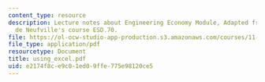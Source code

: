 ```yaml
---
content_type: resource
description: Lecture notes about Engineering Economy Module, Adapted from Prof. Richard
  de Neufville's course ESD.70.
file: https://ol-ocw-studio-app-production.s3.amazonaws.com/courses/11-434j-advanced-topics-in-real-estate-finance-spring-2007/e2174f8ce9c01ed09ffe775e98120ce5_using_excel.pdf
file_type: application/pdf
resourcetype: Document
title: using_excel.pdf
uid: e2174f8c-e9c0-1ed0-9ffe-775e98120ce5
---
```

